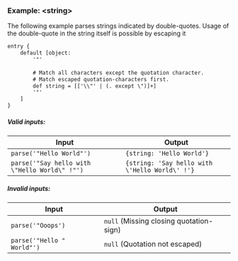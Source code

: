 ### Example: \<string\>
The following example parses strings indicated by double-quotes.
Usage of the double-quote in the string itself is possible by escaping it

```html
entry {
    default [object:
        '"'
        
        # Match all characters except the quotation character.
        # Match escaped quotation-characters first.
        def string = [['\\"' | (. except \")]+]
        '"'
    ]
}
```

##### Valid inputs:
| Input | Output |
| ----- | ------ |
| `parse('"Hello World"')` | `{string: 'Hello World'}` |
| `parse('"Say hello with \"Hello World\" !"')` | `{string: 'Say hello with \'Hello World\' !'}` |

##### Invalid inputs:
| Input | Output |
| ----- | ------ |
| `parse('"Ooops')` | `null` (Missing closing quotation-sign) |
| `parse('"Hello " World"')` | `null` (Quotation not escaped) |
